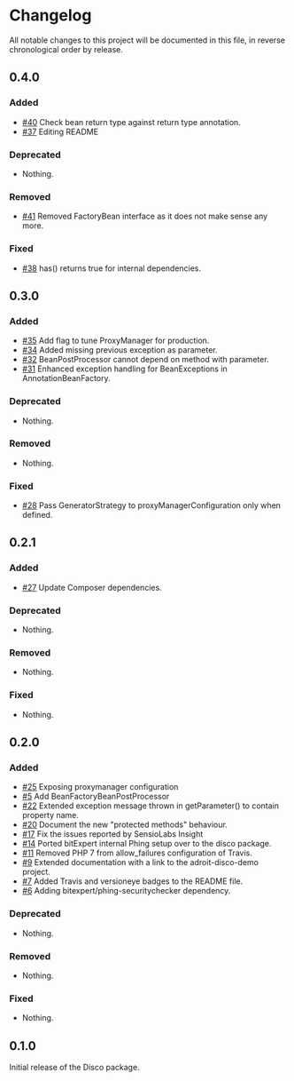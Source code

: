 # Changelog

All notable changes to this project will be documented in this file, in reverse chronological order by release.

## 0.4.0

### Added

-  [#40](https://github.com/bitExpert/disco/pull/40) Check bean return type against return type annotation.
-  [#37](https://github.com/bitExpert/disco/pull/37) Editing README

### Deprecated

- Nothing.

### Removed

-  [#41](https://github.com/bitExpert/disco/pull/41) Removed FactoryBean interface as it does not make sense any more.

### Fixed

-  [#38](https://github.com/bitExpert/disco/issues/38) has() returns true for internal dependencies.

## 0.3.0

### Added

-  [#35](https://github.com/bitExpert/disco/issues/35) Add flag to tune ProxyManager for production.
-  [#34](https://github.com/bitExpert/disco/pull/34) Added missing previous exception as parameter.
-  [#32](https://github.com/bitExpert/disco/issues/32) BeanPostProcessor cannot depend on method with parameter.
-  [#31](https://github.com/bitExpert/disco/pull/31) Enhanced exception handling for BeanExceptions in AnnotationBeanFactory.

### Deprecated

- Nothing.

### Removed

- Nothing.

### Fixed

-  [#28](https://github.com/bitExpert/disco/issues/28) Pass GeneratorStrategy to proxyManagerConfiguration only when defined.

## 0.2.1

### Added

-  [#27](https://github.com/bitExpert/disco/issues/27) Update Composer dependencies.

### Deprecated

- Nothing.

### Removed

- Nothing.

### Fixed

- Nothing.

## 0.2.0

### Added

-  [#25](https://github.com/bitExpert/disco/pull/26) Exposing proxymanager configuration
-  [#5](https://github.com/bitExpert/disco/issues/5) Add BeanFactoryBeanPostProcessor
-  [#22](https://github.com/bitExpert/disco/pull/23) Extended exception message thrown in getParameter() to contain property name. 
-  [#20](https://github.com/bitExpert/disco/issues/21) Document the new "protected methods" behaviour. 
-  [#17](https://github.com/bitExpert/disco/issues/18) Fix the issues reported by SensioLabs Insight
-  [#14](https://github.com/bitExpert/disco/pull/14) Ported bitExpert internal Phing setup over to the disco package. 
-  [#11](https://github.com/bitExpert/disco/pull/12) Removed PHP 7 from allow_failures configuration of Travis.
-  [#9](https://github.com/bitExpert/disco/pull/9) Extended documentation with a link to the adroit-disco-demo project. 
-  [#7](https://github.com/bitExpert/disco/pull/7) Added Travis and versioneye badges to the README file.
-  [#6](https://github.com/bitExpert/disco/pull/6) Adding bitexpert/phing-securitychecker dependency.

### Deprecated

- Nothing.

### Removed

- Nothing.

### Fixed

- Nothing.

## 0.1.0

Initial release of the Disco package.
